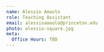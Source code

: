 ```yaml
---
name: Alessio Amaolo
role: Teaching Assistant
email: alessioamaolo@princeton.edu
photo: alessio-square.jpg
meta:
  Office Hours: TBD
---
```

